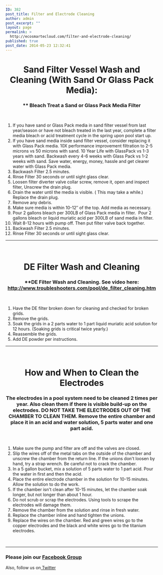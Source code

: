 ```yaml
---
ID: 382
post_title: Filter and Electrode Cleaning
author: admin
post_excerpt: ""
layout: page
permalink: >
  http://ecosmartecloud.com/filter-and-electrode-cleaning/
published: true
post_date: 2014-05-23 12:32:41
---
```

<h1 style="text-align: center;">Sand Filter Vessel Wash and Cleaning (With Sand Or Glass Pack Media):</h1>
<h3 style="text-align: center;">** Bleach Treat a Sand or Glass Pack Media Filter</h3>
&nbsp;
<ol>
	<li>If you have sand or Glass Pack media in sand filter vessel from last year/season or have not bleach treated in the last year, complete a filter media bleach or acid treatment cycle in the spring upon pool start up.</li>
	<li>If you have sand media inside sand filter vessel, consider replacing it with Glass Pack media. 10X performance improvement filtration to 2-5 microns vs 50 microns with sand. 10 Year Life with GlassPack vs 1-3 years with sand. Backwash every 4-6 weeks with Glass Pack vs 1-2 weeks with sand. Save water, energy, money, hassle and get clearer water with Glass Pack media.</li>
	<li>Backwash Filter 2.5 minutes.</li>
	<li>Rinse Filter 30 seconds or until sight glass clear.</li>
	<li>Loosen filter diverter valve collar screw, remove it, open and inspect filter, Unscrew the drain plug.</li>
	<li>Drain the water until the media is visible. ( This may take a while.) Replace the drain plug.</li>
	<li>Remove any debris.</li>
	<li>Make sure media is within 10-12″ of the top. Add media as necessary.</li>
	<li>Pour 2 gallons bleach per 300LB of Glass Pack media in filter.  Pour 2 gallons bleach or liquid muriatic acid per 300LB of sand media in filter.</li>
	<li>Wait 8-12 hours with pump off. Then put filter valve back together.</li>
	<li>Backwash Filter 2.5 minutes.</li>
	<li>Rinse Filter 30 seconds or until sight glass clear.</li>
</ol>

<hr />

&nbsp;
<h1 style="text-align: center;">DE Filter Wash and Cleaning</h1>
<h3 style="text-align: center;">**DE Filter Wash and Cleaning. See video here: <a href="http://www.troubleshooters.com/pool/de_filter_cleaning.htm" target="_blank">http://www.troubleshooters.com/pool/de_filter_cleaning.htm</a></h3>
&nbsp;
<ol>
	<li>Have the DE filter broken down for cleaning and checked for broken grids.</li>
	<li>Remove the grids.</li>
	<li>Soak the grids in a 2 parts water to 1 part liquid muriatic acid solution for 12 hours. (Soaking grids is critical twice yearly.)</li>
	<li>Reassemble the grids.</li>
	<li>Add DE powder per instructions.</li>
</ol>

<hr />

&nbsp;
<h1 style="text-align: center;">How and When to Clean the Electrodes</h1>
<h3 style="text-align: center;">The electrodes in a pool system need to be cleaned 2 times per year. Also clean them if there is visible build-up on the electrodes. DO NOT TAKE THE ELECTRODES OUT OF THE CHAMBER TO CLEAN THEM. Remove the entire chamber and place it in an acid and water solution, 5 parts water and one part acid.</h3>
&nbsp;
<ol>
	<li>Make sure the pump and filter are off and the valves are closed.</li>
	<li>Slip the wires off of the metal tabs on the outside of the chamber and unscrew the chamber from the return line. If the unions don't loosen by hand, try a strap wrench. Be careful not to crack the chamber.</li>
	<li>In a 5 gallon bucket, mix a solution of 5 parts water to 1 part acid. Pour the water in first and then the acid.</li>
	<li>Place the entire electrode chamber in the solution for 10-15 minutes. Allow the solution to do the work.</li>
	<li>If the chamber isn't clean after 10-15 minutes, let the chamber soak longer, but not longer than about 1 hour.</li>
	<li>Do not scrub or scrap the electrodes. Using tools to scrape the electrodes will damage them.</li>
	<li>Remove the chamber from the solution and rinse in fresh water.</li>
	<li>Replace the chamber inline and hand tighten the unions.</li>
	<li>Replace the wires on the chamber. Red and green wires go to the copper electrodes and the black and white wires go to the titanium electrodes.</li>
</ol>
&nbsp;

<hr />

<h3>Please join our <a href="http://www.facebook.com/pages/ECOsmarte/260208241509?fref=ts " target="_blank">Facebook Group </a></h3>
Also, follow us on<a href="https://twitter.com/Ecosmarte2" target="_blank"> Twitter </a>